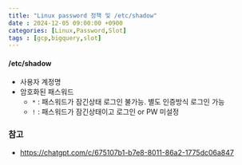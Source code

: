 ```yaml
---
title: "Linux password 정책 및 /etc/shadow"
date : 2024-12-05 09:00:00 +0900
categories: [Linux,Password,Slot]
tags : [gcp,bigquery,slot]
---
```



#### **/etc/shadow**
- 사용자 계정명
- 암호화된 패스워드
  - `*` : 패스워드가 잠긴상태 로그인 불가능. 별도 인증방식 로그인 가능
  - `!` : 패스워드가 잠긴상태이고 로그인 or PW 미설정

### **참고**
- <https://chatgpt.com/c/675107b1-b7e8-8011-86a2-1775dc06a847>